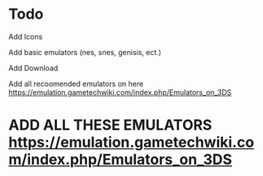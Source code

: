 # Todo
Add Icons

Add basic emulators (nes, snes, genisis, ect.)

Add Download

Add all recoomended emulators on here https://emulation.gametechwiki.com/index.php/Emulators_on_3DS

# ADD ALL THESE EMULATORS https://emulation.gametechwiki.com/index.php/Emulators_on_3DS




